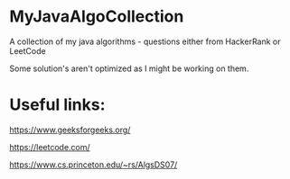 # MyJavaAlgoCollection
A collection of my java algorithms - questions either from HackerRank or LeetCode

Some solution's aren't optimized as I might be working on them.

# Useful links:
https://www.geeksforgeeks.org/

https://leetcode.com/

https://www.cs.princeton.edu/~rs/AlgsDS07/